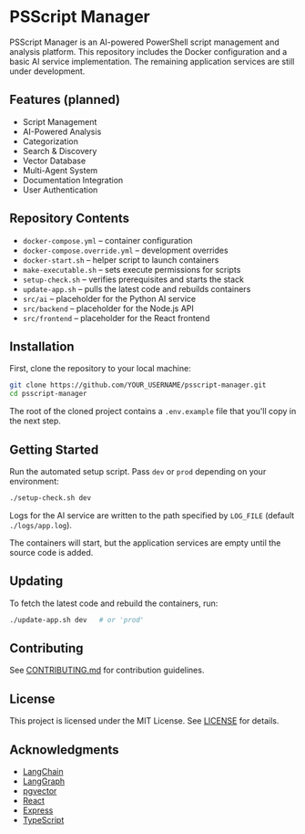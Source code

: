 # PSScript Manager

PSScript Manager is an AI-powered PowerShell script management and analysis platform.
This repository includes the Docker configuration and a basic AI service implementation.
The remaining application services are still under development.

## Features (planned)

- Script Management
- AI-Powered Analysis
- Categorization
- Search & Discovery
- Vector Database
- Multi-Agent System
- Documentation Integration
- User Authentication

## Repository Contents

- `docker-compose.yml` – container configuration
- `docker-compose.override.yml` – development overrides
- `docker-start.sh` – helper script to launch containers
- `make-executable.sh` – sets execute permissions for scripts
- `setup-check.sh` – verifies prerequisites and starts the stack
- `update-app.sh` – pulls the latest code and rebuilds containers
- `src/ai` – placeholder for the Python AI service
- `src/backend` – placeholder for the Node.js API
- `src/frontend` – placeholder for the React frontend

## Installation

First, clone the repository to your local machine:

```bash
git clone https://github.com/YOUR_USERNAME/psscript-manager.git
cd psscript-manager
```

The root of the cloned project contains a `.env.example` file that you'll copy in the next step.

## Getting Started

Run the automated setup script. Pass `dev` or `prod` depending on your
environment:

```bash
./setup-check.sh dev
```

Logs for the AI service are written to the path specified by `LOG_FILE`
(default `./logs/app.log`).

The containers will start, but the application services are empty until the source code is added.

## Updating

To fetch the latest code and rebuild the containers, run:

```bash
./update-app.sh dev   # or 'prod'
```

## Contributing

See [CONTRIBUTING.md](CONTRIBUTING.md) for contribution guidelines.

## License

This project is licensed under the MIT License. See [LICENSE](LICENSE) for details.

## Acknowledgments

- [LangChain](https://github.com/langchain-ai/langchain)
- [LangGraph](https://github.com/langchain-ai/langgraph)
- [pgvector](https://github.com/pgvector/pgvector)
- [React](https://reactjs.org/)
- [Express](https://expressjs.com/)
- [TypeScript](https://www.typescriptlang.org/)

